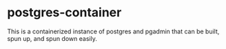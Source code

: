 # postgres-container
This is a containerized instance of postgres and pgadmin that can be built, spun up, and spun down easily. 
